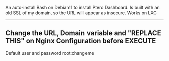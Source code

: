 An auto-install Bash on Debian11 to install Ptero Dashboard. Is built with an old SSL of my domain, so the URL will appear as insecure. 
Works on LXC

---------------
Change the URL, Domain variable and "REPLACE THIS" on Nginx Configuration before EXECUTE
---------------

Default user and password root:changeme
